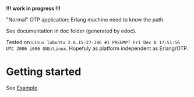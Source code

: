 **!!! work in progress !!!**

"Normal" OTP application: Erlang machine need to know the path.

See documentation in doc folder (generated by edoc).

Tested on
`Linux lubuntu 2.6.15-27-386 #1 PREEMPT Fri Dec 8 17:51:56 UTC 2006 i686 GNU/Linux`.
Hopefuly as platform independent as Erlang/OTP.

# Getting started #

See [Example](Example.md).